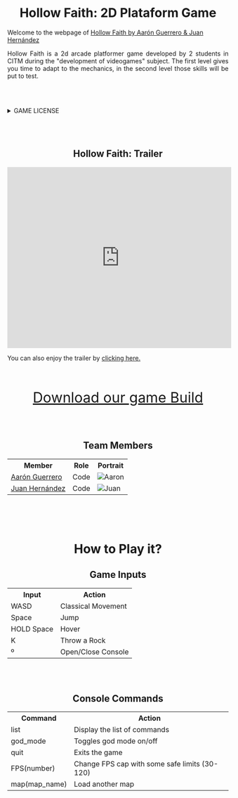 

<h1  align="center" id="hollow-faith-2d">Hollow Faith: 2D Plataform Game</h1>

<p>Welcome to the webpage of <a href="https://github.com/juanha2/HollowFaith">Hollow Faith by Aarón Guerrero & Juan Hernández</a></p>

<p align="justify">Hollow Faith is a 2d arcade platformer game developed by 2 students in CITM during the "development of videogames" subject. The first level gives you time to adapt to the mechanics, in the second level those skills will be put to test.</p>

<br><br>

<details> 
  <summary> GAME LICENSE </summary>
<br><br>
MIT License
<br><br>
Copyright (c) [2019] [Aarón Guerrero Cruz / Juan Hernández Almagro]
<br><br>
<p align="justify">Permission is hereby granted, free of charge, to any person obtaining a copy
of this software and associated documentation files (the "Software"), to deal
in the Software without restriction, including without limitation the rights
to use, copy, modify, merge, publish, distribute, sublicense, and/or sell
copies of the Software, and to permit persons to whom the Software is
furnished to do so, subject to the following conditions:</p>
<br>
<p align="justify">The above copyright notice and this permission notice shall be included in all
copies or substantial portions of the Software.</p>
<br>
<p align="justify">THE SOFTWARE IS PROVIDED "AS IS", WITHOUT WARRANTY OF ANY KIND, EXPRESS OR
IMPLIED, INCLUDING BUT NOT LIMITED TO THE WARRANTIES OF MERCHANTABILITY,
FITNESS FOR A PARTICULAR PURPOSE AND NONINFRINGEMENT. IN NO EVENT SHALL THE
AUTHORS OR COPYRIGHT HOLDERS BE LIABLE FOR ANY CLAIM, DAMAGES OR OTHER
LIABILITY, WHETHER IN AN ACTION OF CONTRACT, TORT OR OTHERWISE, ARISING FROM,
OUT OF OR IN CONNECTION WITH THE SOFTWARE OR THE USE OR OTHER DEALINGS IN THE
SOFTWARE.</p>
</details>


<br><br>

<h2  align="center" id="hollow-faith-trailer">Hollow Faith: Trailer</h2>

<iframe width="510" height="412"
src="https://www.youtube.com/embed/7baUOVYobgs" frameborder="0" allowfullscreen>
</iframe>
<p>You can also enjoy the trailer by  <a href="https://drive.google.com/open?id=1WSQBV5l0FuWW0jMDmDEWp5pAttX_yvbt">clicking here.</a></p>

<br><br>

<center>

<font size="6"><a href="https://www.youtube.com/watch?v=2Z4m4lnjxkY">Download our game Build</a></font>

</center>

<br><br>

<center>
  
<h2  align="center" id="team-members">Team Members</h2>

<table style="width:100%">
  <tr>
    <th>Member</th>
    <th>Role</th> 
    <th>Portrait</th>
  </tr>
  <tr>
    <td> <a href="https://github.com/AaronGCProg">Aarón Guerrero</a></td>
    <td>Code</td> 
    <td><img src="https://raw.githubusercontent.com/juanha2/HollowFaith/master/docs/aaronPortrait.png" alt="Aaron" class="inline"></td>
  </tr>
  <tr>
    <td><a href="https://github.com/juanha2">Juan Hernández</a></td>
    <td>Code</td> 
    <td><img src="https://raw.githubusercontent.com/juanha2/HollowFaith/master/docs/juanPortrait.png" alt="Juan" class="inline"></td>
  </tr>
</table>
</center>

<br><br><br>

<h1  align="center" id="how-to-play">How to Play it?</h1>

  
<h2  align="center" id="game-inputs">Game Inputs</h2>
<table style="width:100%">
  <tr>
    <th>Input</th>
    <th>Action</th> 
  </tr>
  <tr>
    <td> WASD </td>
    <td> Classical Movement </td> 
  </tr>
  <tr>
    <td> Space </td>
    <td> Jump </td> 
  </tr>
   <tr>
    <td> HOLD Space </td>
    <td> Hover </td> 
  </tr>
   <tr>
    <td> K </td>
    <td> Throw a Rock </td> 
  </tr>
   <tr>
    <td> º </td>
    <td> Open/Close Console </td> 
  </tr>
</table>

<br><br>
<h2  align="center" id="game-inputs">Console Commands</h2>
<table style="width:100%">
  <tr>
    <th>Command</th>
    <th>Action</th> 
  </tr>
  <tr>
    <td> list </td>
    <td> Display the list of commands </td> 
  </tr>
  <tr>
   <td> god_mode </td>
    <td> Toggles god mode on/off </td> 
  </tr>
   <tr>
    <td> quit </td>
    <td> Exits the game </td> 
  </tr>
   <tr>
    <td> FPS(number) </td>
    <td> Change FPS cap with some safe limits (30-120) </td> 
  </tr>
   <tr>
    <td> map(map_name) </td>
    <td> Load another map </td> 
  </tr>
</table>
